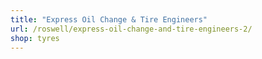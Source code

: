 ```yaml
---
title: "Express Oil Change & Tire Engineers"
url: /roswell/express-oil-change-and-tire-engineers-2/
shop: tyres
---
```

